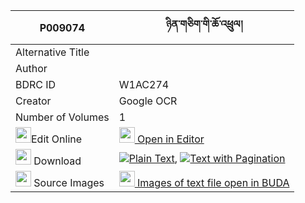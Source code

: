 |P009074|ཉིན་གཅིག་གི་ཆོ་འཕྲུལ། 
| --- | --- 
|Alternative Title |
|Author | 
|BDRC ID | W1AC274
|Creator | Google OCR
|Number of Volumes| 1
|<img width="25" src="https://img.icons8.com/color/25/000000/edit-property.png">Edit Online| [<img width="25" src="https://avatars.githubusercontent.com/u/45091458?s=200&v=4"> Open in Editor](http://editor.openpecha.org/P009074)
|<img width="25" src="https://img.icons8.com/fluent/48/000000/download-2.png"/>  Download | [![](https://img.icons8.com/color/20/000000/txt.png)Plain Text](https://github.com/Openpecha/P009074/releases/download/v1/nyin_chik_gi_chotrul_plain_P009074.zip), [![](https://img.icons8.com/color/20/000000/txt.png)Text with Pagination](https://github.com/Openpecha/P009074/releases/download/v1/nyin_chik_gi_chotrul_pages_P009074.zip)
|<img width="25" src="https://img.icons8.com/plasticine/100/000000/pictures-folder.png"/>  Source Images | [<img width="25" src="https://library.bdrc.io/icons/BUDA-small.svg"> Images of text file open in BUDA](https://library.bdrc.io/show/bdr:W1AC274)